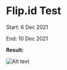 # Flip.id Test

Start: 6 Dec 2021

End: 10 Dec 2021

<b>Result:</b>

![Alt text](https://media.giphy.com/media/KLytRcMJIbg3MN9rRB/giphy.gif)
